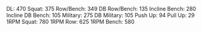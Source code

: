 DL: 470
 Squat: 375
 Row/Bench: 349
 DB Row/Bench: 135
 Incline Bench: 280
 Incline DB Bench: 105
 Military: 275
 DB Military: 105
 Push Up: 94
 Pull Up: 29
 1RPM Squat: 780
 1RPM Row: 625
 1RPM Bench: 580
